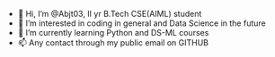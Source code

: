 - 👋 Hi, I’m @Abjt03, II yr B.Tech CSE(AIML) student
- 👀 I’m interested in coding in general and Data Science in the future
- 🌱 I’m currently learning Python and DS-ML courses
- 📫 Any contact through my public email on GITHUB
